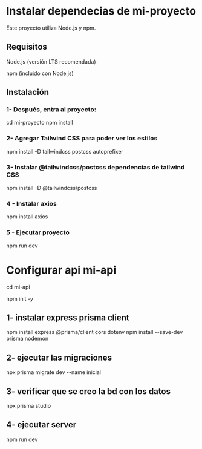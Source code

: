 # Instalar dependecias de mi-proyecto 

Este proyecto utiliza Node.js y npm.

## Requisitos

Node.js (versión LTS recomendada)

npm (incluido con Node.js)

## Instalación

### 1- Después, entra al proyecto:
cd mi-proyecto
npm install


### 2- Agregar Tailwind CSS  para poder ver los estilos

npm install -D tailwindcss postcss autoprefixer


### 3- Instalar @tailwindcss/postcss dependencias de tailwind CSS

npm install -D @tailwindcss/postcss

### 4 - Instalar axios
npm install axios

### 5 - Ejecutar proyecto
npm run dev



# Configurar api mi-api
cd mi-api

npm init -y
## 1- instalar express prisma client
npm install express @prisma/client cors dotenv
npm install --save-dev prisma nodemon
## 2- ejecutar las migraciones
npx prisma migrate dev --name inicial
## 3- verificar que se creo la bd con los datos
npx prisma studio
## 4- ejecutar server
npm run dev
